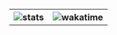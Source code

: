 <div align="center">
    <table>
        <th>
            <img alt="stats" src="https://github-readme-stats.vercel.app/api?username=NotHydra&show_icons=true&theme=merko">
        </th>
        <th>
            <img alt="wakatime" src="https://github-readme-stats.vercel.app/api/wakatime?username=NotHydra&langs_count=5&theme=merko"/>
        </th>
    </table>
</div>
